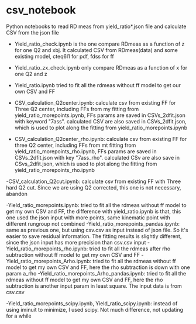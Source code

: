 # csv_notebook
Python notebooks to read RD meas from yield_ratio*.json file and calculate CSV from the json file
- Yield_ratio_check.ipynb is the one compare RDmeas as a function of z for one Q2 and xbj. It calculated CSV from RDmeas(data) and some existing model, cteq6l1 for pdf, fdss for ff

- Yield_ratio_zx_check.ipynb only compare RDmeas as a function of x for one Q2 and z

- Yield_ratio.ipynb tried to fit all the rdmeas without ff model to get our own CSV and FF

- CSV_calculation_Q2center.ipynb: calculate csv from existing FF for Three Q2 center, including FFs from my fitting from yield_ratio_morepoints.ipynb, FFs params are saved in CSVs_2dfit.json with keyword "7ass". calculated CSV are also saved in CSVs_2dfit.json, which is used to plot along the fitting from yield_ratio_morepoints.ipynb
- CSV_calculation_Q2center_rho.ipynb: calculate csv from existing FF for three Q2 center, including FFs from mt fitting from yield_ratio_morepoints_rho.ipynb, FFs params are saved in CSVs_2dfit.json with key "7ass_rho". calculated CSv are also save in CSvs_2dfit.json, which is used to plot along the fitting from yield_ratio_morepoints_rho.ipynb

-CSV_calculation_Q2cut.ipynb: calculate csv from existing FF with Three hard Q2 cut. Since we are using Q2 corrected, this one is not necessary, abandon 

-Yield_ratio_morepoints.ipynb: tried to fit all the rdmeas without ff model to get my own CSV and FF, the difference with yield_ratio.ipynb is that, this one used the json input with more points, same kinematic point with different rungroup not combined
-Yield_ratio_morepoints_pandas.ipynb: same as previous one, but using csv.csv as input instead of json file. So it's easier to save residual information. The fitting results is slightly different, since the json input has more precision than csv.csv input
-Yield_ratio_morepoints_rho.ipynb: tried to fit all the rdmeas after rho subtraction without ff model to get my own CSV and FF
-Yield_ratio_morepoints_Arho.ipynb: tried to fit all the rdmeas without ff model to get my own CSV and FF, here the rho subtraction is down with one param a_rho
-Yield_ratio_morepoints_Arho_pandas.ipynb: tried to fit all the rdmeas without ff model to get my own CSV and FF, here the rho subtraction is another input param in least square. The input data is from csv.csv

-Yield_ratio_morepoints_scipy.ipynb, Yield_ratio_scipy.ipynb: instead of using iminuit to minimize, I used scipy. Not much difference, not updating for a while


